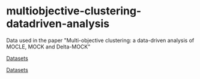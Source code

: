 # multiobjective-clustering-datadriven-analysis
Data used in the paper "Multi-objective clustering: a data-driven analysis of MOCLE, MOCK and Delta-MOCK"

[Datasets](Datasets/DATASETS.md)

[Datasets](Datasets/DATASETS.md)


